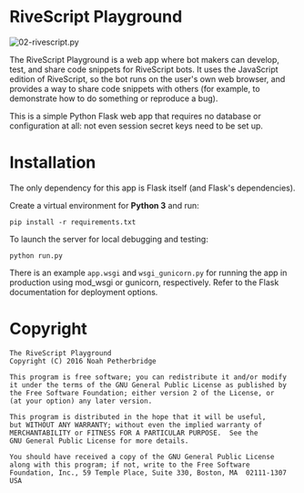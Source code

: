 # RiveScript Playground

![02-rivescript.py](https://raw.github.com/aichaos/rivescript-playground/master/screenshot.png)

The RiveScript Playground is a web app where bot makers can develop, test, and
share code snippets for RiveScript bots. It uses the JavaScript edition of
RiveScript, so the bot runs on the user's own web browser, and provides a way
to share code snippets with others (for example, to demonstrate how to do
something or reproduce a bug).

This is a simple Python Flask web app that requires no database or
configuration at all: not even session secret keys need to be set up.

# Installation

The only dependency for this app is Flask itself (and Flask's dependencies).

Create a virtual environment for **Python 3** and run:

    pip install -r requirements.txt

To launch the server for local debugging and testing:

    python run.py

There is an example `app.wsgi` and `wsgi_gunicorn.py` for running the app in
production using mod_wsgi or gunicorn, respectively. Refer to the Flask
documentation for deployment options.

# Copyright

```
The RiveScript Playground
Copyright (C) 2016 Noah Petherbridge

This program is free software; you can redistribute it and/or modify
it under the terms of the GNU General Public License as published by
the Free Software Foundation; either version 2 of the License, or
(at your option) any later version.

This program is distributed in the hope that it will be useful,
but WITHOUT ANY WARRANTY; without even the implied warranty of
MERCHANTABILITY or FITNESS FOR A PARTICULAR PURPOSE.  See the
GNU General Public License for more details.

You should have received a copy of the GNU General Public License
along with this program; if not, write to the Free Software
Foundation, Inc., 59 Temple Place, Suite 330, Boston, MA  02111-1307  USA
```
